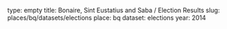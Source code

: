 type: empty
title: Bonaire, Sint Eustatius and Saba / Election Results
slug: places/bq/datasets/elections
place: bq
dataset: elections
year: 2014
